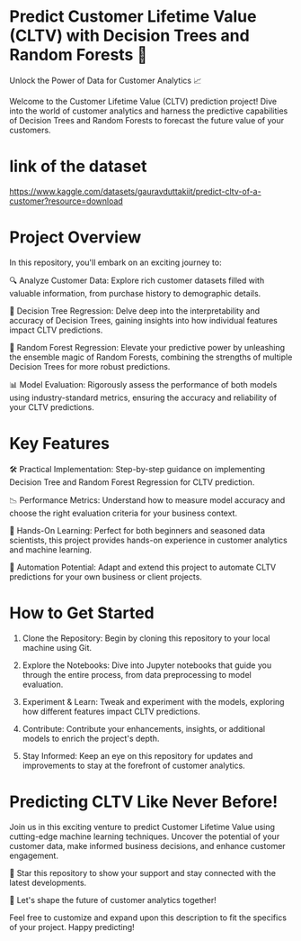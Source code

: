 # Predict Customer Lifetime Value (CLTV) with Decision Trees and Random Forests 🌟

Unlock the Power of Data for Customer Analytics 📈

Welcome to the Customer Lifetime Value (CLTV) prediction project! Dive into the world of customer analytics and harness the predictive capabilities of Decision Trees and Random Forests to forecast the future value of your customers.

# link of the dataset 
https://www.kaggle.com/datasets/gauravduttakiit/predict-cltv-of-a-customer?resource=download

# Project Overview

In this repository, you'll embark on an exciting journey to:

🔍 Analyze Customer Data: Explore rich customer datasets filled with valuable information, from purchase history to demographic details.

🌳 Decision Tree Regression: Delve deep into the interpretability and accuracy of Decision Trees, gaining insights into how individual features impact CLTV predictions.

🌲 Random Forest Regression: Elevate your predictive power by unleashing the ensemble magic of Random Forests, combining the strengths of multiple Decision Trees for more robust predictions.

📊 Model Evaluation: Rigorously assess the performance of both models using industry-standard metrics, ensuring the accuracy and reliability of your CLTV predictions.

# Key Features

🛠️ Practical Implementation: Step-by-step guidance on implementing Decision Tree and Random Forest Regression for CLTV prediction.

📉 Performance Metrics: Understand how to measure model accuracy and choose the right evaluation criteria for your business context.

🔗 Hands-On Learning: Perfect for both beginners and seasoned data scientists, this project provides hands-on experience in customer analytics and machine learning.

🤖 Automation Potential: Adapt and extend this project to automate CLTV predictions for your own business or client projects.

# How to Get Started

1. Clone the Repository: Begin by cloning this repository to your local machine using Git.

2. Explore the Notebooks: Dive into Jupyter notebooks that guide you through the entire process, from data preprocessing to model evaluation.

3. Experiment & Learn: Tweak and experiment with the models, exploring how different features impact CLTV predictions.

4. Contribute: Contribute your enhancements, insights, or additional models to enrich the project's depth.

5. Stay Informed: Keep an eye on this repository for updates and improvements to stay at the forefront of customer analytics.

# Predicting CLTV Like Never Before!

Join us in this exciting venture to predict Customer Lifetime Value using cutting-edge machine learning techniques. Uncover the potential of your customer data, make informed business decisions, and enhance customer engagement.

🌟 Star this repository to show your support and stay connected with the latest developments.

🤝 Let's shape the future of customer analytics together!

Feel free to customize and expand upon this description to fit the specifics of your project. Happy predicting!
   
